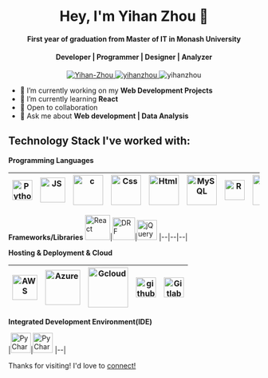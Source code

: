 <h1 align="center">Hey, I'm Yihan Zhou 👋</h1>
<h4 align="center">First year of graduation from Master of IT in Monash University</h4>
<h4 align="center">Developer | Programmer | Designer | Analyzer</h4>


<p align="center">
  <a href="https://www.linkedin.com/in/yihanjojo/"> <img src="https://img.shields.io/badge/-Yihan--Zhou-blue?logo=linkedin" alt="Yihan-Zhou" /> </a>
  <a href="mailto:zhouzzhou0619@gmail.com"> <img src="https://img.shields.io/badge/-zhouzzhou0619%40gmail.com-red?logo=gmail&logoColor=white" alt="yihanzhou" />  </a> 
 
   <img src="https://komarev.com/ghpvc/?username=zhouzhou0619&label=Profile%20views&color=0e75b6&style=flat" alt="yihanzhou" />  
</p>

- 🔭 I’m currently working on my **Web Development Projects**
- 🌱 I’m currently learning **React**
- 🤝 Open to collaboration
- 💬 Ask me about **Web development | Data Analysis**

## Technology Stack I've worked with:
**Programming Languages**

<img title="Python" alt="Python" width="40px" src="https://github.com/bablubambal/All_logo_and_pictures/blob/main/programming%20languages/python.svg">|<img alt="JS" title="JavaScript" width="50px" src="https://github.com/bablubambal/All_logo_and_pictures/blob/main/programming%20languages/javascript.svg">| <img src="https://github.com/bablubambal/All_logo_and_pictures/blob/main/programming%20languages/c.svg" alt="c" width="60" height="60"/>|<img title="Css" alt="Css" width="60px" src="https://github.com/bablubambal/All_logo_and_pictures/blob/main/others/css.svg">|<img title="Html" alt="Html" width="60px" src="https://github.com/bablubambal/All_logo_and_pictures/blob/main/others/html.svg">|<img title="MySQL" alt="MySQL" width="60px" src="https://github.com/bablubambal/All_logo_and_pictures/blob/main/databases/mysql.svg">|<img title="R" alt="R" width="40px" src="https://www.r-project.org/logo/Rlogo.svg"> | <img title="Matlab" alt="Matlab" width="60px" src="https://logos-world.net/wp-content/uploads/2020/12/MATLAB-Logo.png"> | <img title = "Java" alt="Java" width="60px" src="https://github.com/bablubambal/All_logo_and_pictures/blob/main/programming%20languages/java.svg">
|--|--|--|--|--|--|--|--|--|

**Frameworks/Libraries**
<img title="React" alt="React" height="50px" src="https://raw.githubusercontent.com/bablubambal/All_logo_and_pictures/7c0ac2ceb9f9d24992ec393d11fa7337d2f92466/frameworks/react.svg">|<img title="Django Rest Framework" alt="DRF" width="45px" src="https://storage.googleapis.com/cw-p1w5jpim0sdhkccw8gr/media/blog-images/drf-logo2.png">|<img title="jQuery" alt="jQuery" width="40px" src="https://res.cloudinary.com/penname/image/fetch/https://miro.medium.com/max/570/1*QR2SBNwG75LyY5uwqWpN3A.png">
|--|--|--|


**Hosting & Deployment & Cloud**

|<img title="AWS" alt="AWS" width="50px" src="https://raw.githubusercontent.com/bablubambal/All_logo_and_pictures/7c0ac2ceb9f9d24992ec393d11fa7337d2f92466/cloud/amazon.svg">|<img title="Azure" alt="Azure" width="70px" src="https://raw.githubusercontent.com/bablubambal/All_logo_and_pictures/7c0ac2ceb9f9d24992ec393d11fa7337d2f92466/cloud/azure.svg">|<img title="Gcloud" alt="Gcloud" height="80px" src = "https://raw.githubusercontent.com/bablubambal/All_logo_and_pictures/7c0ac2ceb9f9d24992ec393d11fa7337d2f92466/cloud/gcloud.svg">|<img title="github" alt="github" height="40px" src="https://raw.githubusercontent.com/bablubambal/All_logo_and_pictures/7c0ac2ceb9f9d24992ec393d11fa7337d2f92466/cloud/github.svg">|<img title="GitLab" alt="Gitlab" width="40px" src="https://raw.githubusercontent.com/bablubambal/All_logo_and_pictures/7c0ac2ceb9f9d24992ec393d11fa7337d2f92466/cloud/gitlab.svg">
|--|--|--|--|--|


**Integrated Development Environment(IDE)**

|<img title="PyCharm" alt="PyCharm" width="40px" src="https://raw.githubusercontent.com/bablubambal/All_logo_and_pictures/7c0ac2ceb9f9d24992ec393d11fa7337d2f92466/ides/pycharm.svg">|<img title="PyCharm" alt="PyCharm" width="40px" src="https://raw.githubusercontent.com/bablubambal/All_logo_and_pictures/7c0ac2ceb9f9d24992ec393d11fa7337d2f92466/ides/pycharm.svg">
|--|
<br>

Thanks for visiting! I'd love to <a href="https://www.linkedin.com/in/yihanjojo/">connect!</a>
